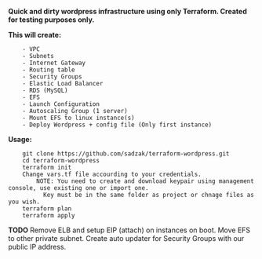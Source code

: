 

**Quick and dirty wordpress infrastructure using only Terraform. Created for testing purposes only.**

**This will create:**
```
	- VPC
	- Subnets
	- Internet Gateway
	- Routing table
	- Security Groups
	- Elastic Load Balancer
	- RDS (MySQL)
	- EFS 
	- Launch Configuration
	- Autoscaling Group (1 server)
	- Mount EFS to linux instance(s) 
	- Deploy Wordpress + config file (Only first instance)
```

**Usage:**
```
	git clone https://github.com/sadzak/terraform-wordpress.git
	cd terraform-wordpress
	terraform init
	Change vars.tf file accourding to your credentials.
        NOTE: You need to create and download keypair using management console, use existing one or import one.
	      Key must be in the same folder as project or chnage files as you wish.
	terraform plan
	terraform apply
```	 
**TODO**
	Remove ELB and setup EIP (attach) on instances on boot.
	Move EFS to other private subnet.
	Create auto updater for Security Groups with our public IP address.
	

